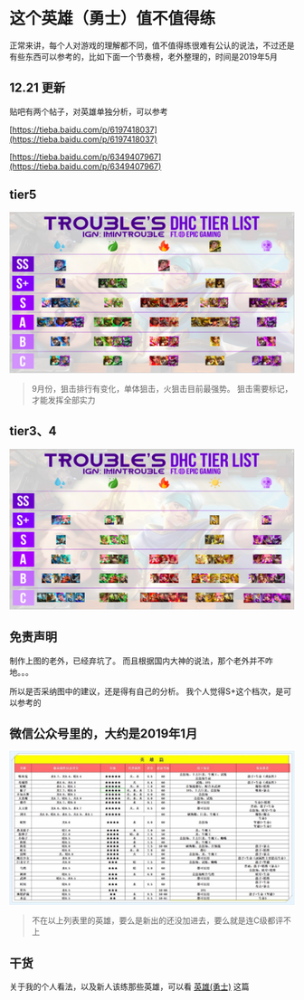 # 这个英雄（勇士）值不值得练

正常来讲，每个人对游戏的理解都不同，值不值得练很难有公认的说法，不过还是有些东西可以参考的，比如下面一个节奏榜，老外整理的，时间是2019年5月

## 12.21 更新

贴吧有两个帖子，对英雄单独分析，可以参考

[https://tieba.baidu.com/p/6197418037](https://tieba.baidu.com/p/6197418037)

[https://tieba.baidu.com/p/6349407967](https://tieba.baidu.com/p/6349407967)

## tier5

![](../.gitbook/assets/pve_rank_tier5.jpg)

> 9月份，狙击排行有变化，单体狙击，火狙击目前最强势。 狙击需要标记，才能发挥全部实力

## tier3、4

![](../.gitbook/assets/pve_rank_tier34.jpg)

## 免责声明

制作上图的老外，已经弃坑了。 而且根据国内大神的说法，那个老外并不咋地。。。

所以是否采纳图中的建议，还是得有自己的分析。 我个人觉得S+这个档次，是可以参考的

## 微信公众号里的，大约是2019年1月

![](../.gitbook/assets/tier_rank_wx.jpg)

> 不在以上列表里的英雄，要么是新出的还没加进去，要么就是连C级都评不上

## 干货

关于我的个人看法，以及新人该练那些英雄，可以看 [英雄\(勇士\)](ying-96c428-yong-58eb29.md) 这篇

